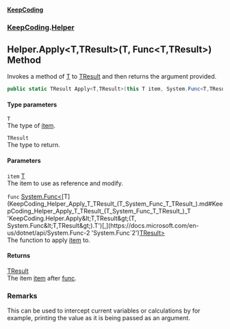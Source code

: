 #### [KeepCoding](index.md 'index')
### [KeepCoding](KeepCoding.md 'KeepCoding').[Helper](KeepCoding_Helper.md 'KeepCoding.Helper')
## Helper.Apply&lt;T,TResult&gt;(T, Func&lt;T,TResult&gt;) Method
Invokes a method of [T](KeepCoding_Helper_Apply_T_TResult_(T_System_Func_T_TResult_).md#KeepCoding_Helper_Apply_T_TResult_(T_System_Func_T_TResult_)_T 'KeepCoding.Helper.Apply&lt;T,TResult&gt;(T, System.Func&lt;T,TResult&gt;).T') to [TResult](KeepCoding_Helper_Apply_T_TResult_(T_System_Func_T_TResult_).md#KeepCoding_Helper_Apply_T_TResult_(T_System_Func_T_TResult_)_TResult 'KeepCoding.Helper.Apply&lt;T,TResult&gt;(T, System.Func&lt;T,TResult&gt;).TResult') and then returns the argument provided.  
```csharp
public static TResult Apply<T,TResult>(this T item, System.Func<T,TResult> func);
```
#### Type parameters
<a name='KeepCoding_Helper_Apply_T_TResult_(T_System_Func_T_TResult_)_T'></a>
`T`  
The type of [item](KeepCoding_Helper_Apply_T_TResult_(T_System_Func_T_TResult_).md#KeepCoding_Helper_Apply_T_TResult_(T_System_Func_T_TResult_)_item 'KeepCoding.Helper.Apply&lt;T,TResult&gt;(T, System.Func&lt;T,TResult&gt;).item').
  
<a name='KeepCoding_Helper_Apply_T_TResult_(T_System_Func_T_TResult_)_TResult'></a>
`TResult`  
The type to return.
  
#### Parameters
<a name='KeepCoding_Helper_Apply_T_TResult_(T_System_Func_T_TResult_)_item'></a>
`item` [T](KeepCoding_Helper_Apply_T_TResult_(T_System_Func_T_TResult_).md#KeepCoding_Helper_Apply_T_TResult_(T_System_Func_T_TResult_)_T 'KeepCoding.Helper.Apply&lt;T,TResult&gt;(T, System.Func&lt;T,TResult&gt;).T')  
The item to use as reference and modify.
  
<a name='KeepCoding_Helper_Apply_T_TResult_(T_System_Func_T_TResult_)_func'></a>
`func` [System.Func&lt;](https://docs.microsoft.com/en-us/dotnet/api/System.Func-2 'System.Func`2')[T](KeepCoding_Helper_Apply_T_TResult_(T_System_Func_T_TResult_).md#KeepCoding_Helper_Apply_T_TResult_(T_System_Func_T_TResult_)_T 'KeepCoding.Helper.Apply&lt;T,TResult&gt;(T, System.Func&lt;T,TResult&gt;).T')[,](https://docs.microsoft.com/en-us/dotnet/api/System.Func-2 'System.Func`2')[TResult](KeepCoding_Helper_Apply_T_TResult_(T_System_Func_T_TResult_).md#KeepCoding_Helper_Apply_T_TResult_(T_System_Func_T_TResult_)_TResult 'KeepCoding.Helper.Apply&lt;T,TResult&gt;(T, System.Func&lt;T,TResult&gt;).TResult')[&gt;](https://docs.microsoft.com/en-us/dotnet/api/System.Func-2 'System.Func`2')  
The function to apply [item](KeepCoding_Helper_Apply_T_TResult_(T_System_Func_T_TResult_).md#KeepCoding_Helper_Apply_T_TResult_(T_System_Func_T_TResult_)_item 'KeepCoding.Helper.Apply&lt;T,TResult&gt;(T, System.Func&lt;T,TResult&gt;).item') to.
  
#### Returns
[TResult](KeepCoding_Helper_Apply_T_TResult_(T_System_Func_T_TResult_).md#KeepCoding_Helper_Apply_T_TResult_(T_System_Func_T_TResult_)_TResult 'KeepCoding.Helper.Apply&lt;T,TResult&gt;(T, System.Func&lt;T,TResult&gt;).TResult')  
The item [item](KeepCoding_Helper_Apply_T_TResult_(T_System_Func_T_TResult_).md#KeepCoding_Helper_Apply_T_TResult_(T_System_Func_T_TResult_)_item 'KeepCoding.Helper.Apply&lt;T,TResult&gt;(T, System.Func&lt;T,TResult&gt;).item') after [func](KeepCoding_Helper_Apply_T_TResult_(T_System_Func_T_TResult_).md#KeepCoding_Helper_Apply_T_TResult_(T_System_Func_T_TResult_)_func 'KeepCoding.Helper.Apply&lt;T,TResult&gt;(T, System.Func&lt;T,TResult&gt;).func').
### Remarks
This can be used to intercept current variables or calculations by for example, printing the value as it is being passed as an argument.  
